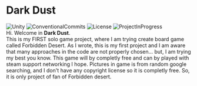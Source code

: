 # Dark Dust

![Unity](https://img.shields.io/badge/Unity-2020.2.1f1-blue)
![ConventionalCommits](https://img.shields.io/badge/Conventional_Commits-1.0.0-red)
![License](https://img.shields.io/badge/License-free-green)
![ProjectInProgress](https://img.shields.io/badge/Project_In_Progress-0.0.1-red)
<br>
Hi. Welcome in <b>Dark Dust</b>.<br>
This is my FIRST solo game project, where I am trying create board game called Forbidden Desert. As I wrote, this is my first project and I am aware that many approaches in the code are not properly chosen... but, I am trying my best you know. This game will by completly free and can by played with steam support networking I hope. Pictures in game is from random google searching, and I don't have any copyright license so it is completly free. 
So, it is only project of fan of Forbidden desert.
